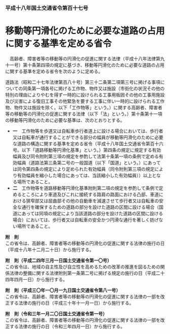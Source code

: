### 平成十八年国土交通省令第百十七号  
# 移動等円滑化のために必要な道路の占用に関する基準を定める省令  
　高齢者、障害者等の移動等の円滑化の促進に関する法律（平成十八年法律第九十一号）第十条第四項の規定に基づき、移動等円滑化のために必要な道路の占用に関する基準を定める省令を次のように定める。  
  
道路法（昭和二十七年法律第百八十号）第三十二条第二項第三号に掲げる事項についての同条第一項各号に掲げる工作物、物件又は施設（市街化の状況その他の特別の理由によりやむを得ず一時的に設けられる工事用板囲その他の工事用施設及び災害による復旧工事その他緊急を要する工事に伴い一時的に設けられる工作物、物件又は施設を除く。以下「工作物等」という。）に関する高齢者、障害者等の移動等の円滑化の促進に関する法律（以下「法」という。）第十条第十一項の移動等円滑化のために必要な基準は、次のとおりとする。  
* **一**　工作物等を歩道又は自転車歩行者道上に設ける場合においては、歩行者又は自転車が通行することができる部分の幅員が移動等円滑化のために必要な道路の構造に関する基準を定める省令（平成十八年国土交通省令第百十六号。以下「道路移動等円滑化基準」という。）第四条の規定に規定する有効幅員及び同令附則第三項の規定を参酌して法第十条第一項の条例で定める有効幅員（道路法第三条第二号の一般国道（以下「国道」という。）にあっては同令第四条の規定により定められた有効幅員（同令附則第三項の規定により有効幅員を縮小した場合にあっては、当該縮小した有効幅員））以上となる場所であること。  
* **二**　工作物等を道路移動等円滑化基準附則第二項の規定を参酌して条例で定めるところにより車道及びこれに接続する路肩の路面における凸部、車道における狭窄部又は屈曲部その他の自動車を減速させて歩行者又は自転車の安全な通行を確保するための道路の部分を設けた道路の区間に設ける場合（国道にあっては同項の規定により当該道路の部分を設けた道路の区間に設ける場合）においては、歩行者又は自転車の安全かつ円滑な通行を著しく妨げない場所であること。  
  
**附　則**  
この省令は、高齢者、障害者等の移動等の円滑化の促進に関する法律の施行の日（平成十八年十二月二十日）から施行する。  
  
**附　則（平成二四年三月一日国土交通省令第一〇号）**  
この省令は、地域の自主性及び自立性を高めるための改革の推進を図るための関係法律の整備に関する法律附則第一条第二号に掲げる規定の施行の日（平成二十四年四月一日）から施行する。  
  
**附　則（平成三〇年一〇月一九日国土交通省令第八一号）**  
この省令は、高齢者、障害者等の移動等の円滑化の促進に関する法律の一部を改正する法律の施行の日（平成三十年十一月一日）から施行する。  
  
**附　則（令和三年一月二〇日国土交通省令第一号）**  
この省令は、高齢者、障害者等の移動等の円滑化の促進に関する法律の一部を改正する法律の施行の日（令和三年四月一日）から施行する。  
  
